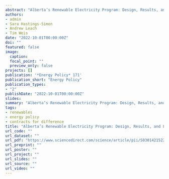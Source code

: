 ```yaml
---
abstract: "Alberta’s Renewable Electricity Program: Design, Results, and Lessons Learned"
authors:
- admin
- Sara Hastings-Simon
- Andrew Leach
- Tim Weis
date: "2022-10-01T00:00:00Z"
doi: ""
featured: false
image:
  caption:
  focal_point: ""
  preview_only: false
projects: []
publication: '*Energy Policy* 171'
publication_short: "Energy Policy"
publication_types:
- "2"
publishDate: "2022-10-01T00:00:00Z"
slides:
summary: "Alberta’s Renewable Electricity Program: Design, Results, and Lessons Learned"
tags:
- renewables
- energy policy
- contracts for difference
title: "Alberta’s Renewable Electricity Program: Design, Results, and Lessons Learned"
url_code: ""
url_dataset: ""
url_pdf: "https://www.sciencedirect.com/science/article/pii/S0301421522004852?dgcid=coauthor"
url_preprint: ""
url_poster: ""
url_project: ""
url_slides: ""
url_source: ""
url_video: ""
---
```


